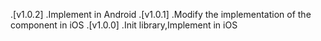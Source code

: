 .[v1.0.2]  .Implement in Android
.[v1.0.1]  .Modify the implementation of the component in iOS
.[v1.0.0]  .Init library,Implement in iOS
